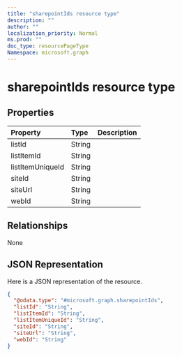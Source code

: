 ```yaml
---
title: "sharepointIds resource type"
description: ""
author: ""
localization_priority: Normal
ms.prod: ""
doc_type: resourcePageType
Namespace: microsoft.graph
---
```



# sharepointIds resource type



## Properties
|Property|Type|Description|
|:---|:---|:---|
|listId|String||
|listItemId|String||
|listItemUniqueId|String||
|siteId|String||
|siteUrl|String||
|webId|String||

## Relationships
None

## JSON Representation
Here is a JSON representation of the resource.
<!-- {
  "blockType": "resource",
  "@odata.type": "microsoft.graph.sharepointIds"
}
-->
``` json
{
  "@odata.type": "#microsoft.graph.sharepointIds",
  "listId": "String",
  "listItemId": "String",
  "listItemUniqueId": "String",
  "siteId": "String",
  "siteUrl": "String",
  "webId": "String"
}
```

